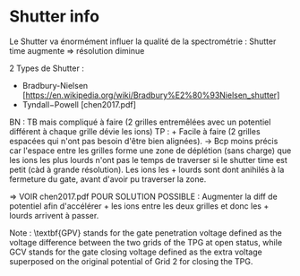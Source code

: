 # Shutter info 

Le Shutter va énormément influer la qualité de la spectrométrie : 
Shutter time augmente => résolution diminue 

2 Types de Shutter : 
-  Bradbury-Nielsen [https://en.wikipedia.org/wiki/Bradbury%E2%80%93Nielsen_shutter]
-  Tyndall−Powell [chen2017.pdf]

BN : TB mais compliqué à faire (2 grilles entremêlées avec un potentiel différent à chaque grille dévie les ions)
TP : + Facile à faire (2 grilles espacées qui n'ont pas besoin d'être bien alignées). 
-> Bcp moins précis car l'espace entre les grilles forme une zone de déplétion (sans charge) que les ions les plus lourds n'ont pas le temps de traverser si le shutter time est petit (càd à grande résolution). Les ions les + lourds sont dont anihilés à la fermeture du gate, avant d'avoir pu traverser la zone. 

=> VOIR chen2017.pdf POUR SOLUTION POSSIBLE : Augmenter la diff de potentiel afin d'accélérer + les ions entre les deux grilles et donc les + lourds arrivent à passer. 


Note : \textbf{GPV} stands for the gate penetration voltage defined as the voltage difference between the two grids of the TPG at open status, while GCV stands for the gate closing voltage defined as the extra voltage superposed on the original potential of Grid 2 for closing the TPG.

